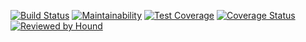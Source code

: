 [![Build Status](https://travis-ci.org/davidshare/Problems2Ideas.svg?branch=develop)](https://travis-ci.org/davidshare/Problems2Ideas)
[![Maintainability](https://api.codeclimate.com/v1/badges/ec3225af578656fe2fce/maintainability)](https://codeclimate.com/github/davidshare/Problems2Ideas/maintainability)
[![Test Coverage](https://api.codeclimate.com/v1/badges/ec3225af578656fe2fce/test_coverage)](https://codeclimate.com/github/davidshare/Problems2Ideas/test_coverage)
[![Coverage Status](https://coveralls.io/repos/github/davidshare/Problems2Ideas/badge.svg?branch=develop)](https://coveralls.io/github/davidshare/Problems2Ideas?branch=develop)
[![Reviewed by Hound](https://img.shields.io/badge/Reviewed_by-Hound-8E64B0.svg)](https://houndci.com)
